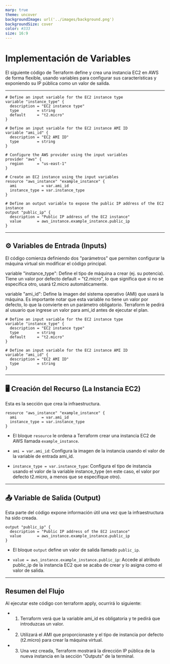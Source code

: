 ```yaml
---
marp: true
theme: uncover
backgroundImage: url('../images/background.png')
backgroundSize: cover
color: #333
size: 16:9
---
```


<style>
section {
  font-size: 180%;
}
</style>

# Implementación de Variables

El siguiente código de Terraform define y crea una instancia EC2 en AWS de forma flexible, usando variables para configurar sus características y exponiendo su IP pública como un valor de salida.

---

```
# Define an input variable for the EC2 instance type
variable "instance_type" {
  description = "EC2 instance type"
  type        = string
  default     = "t2.micro"
}

# Define an input variable for the EC2 instance AMI ID
variable "ami_id" {
  description = "EC2 AMI ID"
  type        = string
}

# Configure the AWS provider using the input variables
provider "aws" {
  region      = "us-east-1"
}

# Create an EC2 instance using the input variables
resource "aws_instance" "example_instance" {
  ami           = var.ami_id
  instance_type = var.instance_type
}

# Define an output variable to expose the public IP address of the EC2 instance
output "public_ip" {
  description = "Public IP address of the EC2 instance"
  value       = aws_instance.example_instance.public_ip
}
```

---

## ⚙️ Variables de Entrada (Inputs)
El código comienza definiendo dos "parámetros" que permiten configurar la máquina virtual sin modificar el código principal.

variable "instance_type": Define el tipo de máquina a crear (ej. su potencia). Tiene un valor por defecto default = "t2.micro", lo que significa que si no se especifica otro, usará t2.micro automáticamente.

variable "ami_id": Define la imagen del sistema operativo (AMI) que usará la máquina. Es importante notar que esta variable no tiene un valor por defecto, lo que la convierte en un parámetro obligatorio. Terraform le pedirá al usuario que ingrese un valor para ami_id antes de ejecutar el plan.

```
# Define an input variable for the EC2 instance type
variable "instance_type" {
  description = "EC2 instance type"
  type        = string
  default     = "t2.micro"
}

# Define an input variable for the EC2 instance AMI ID
variable "ami_id" {
  description = "EC2 AMI ID"
  type        = string
}
```
---
## 🖥️ Creación del Recurso (La Instancia EC2)
Esta es la sección que crea la infraestructura.
```
resource "aws_instance" "example_instance" {
  ami           = var.ami_id
  instance_type = var.instance_type
}
```

- El bloque `resource` le ordena a Terraform crear una instancia EC2 de AWS llamada `example_instance`.

- `ami = var.ami_id`: Configura la imagen de la instancia usando el valor de la variable de entrada ami_id.

- `instance_type = var.instance_type`: Configura el tipo de instancia usando el valor de la variable instance_type (en este caso, el valor por defecto t2.micro, a menos que se especifique otro).

---

## 📤 Variable de Salida (Output)
Esta parte del código expone información útil una vez que la infraestructura ha sido creada.

```
output "public_ip" {
  description = "Public IP address of the EC2 instance"
  value       = aws_instance.example_instance.public_ip
}
```

- El bloque `output` define un valor de salida llamado `public_ip`.

- `value = aws_instance.example_instance.public_ip`: Accede al atributo public_ip de la instancia EC2 que se acaba de crear y lo asigna como el valor de salida.

---

## Resumen del Flujo
Al ejecutar este código con terraform apply, ocurrirá lo siguiente:

- 1. Terraform verá que la variable ami_id es obligatoria y te pedirá que introduzcas un valor.

- 2. Utilizará el AMI que proporcionaste y el tipo de instancia por defecto (t2.micro) para crear la máquina virtual.

- 3. Una vez creada, Terraform mostrará la dirección IP pública de la nueva instancia en la sección "Outputs" de la terminal.